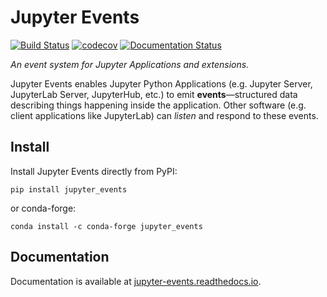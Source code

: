 # Jupyter Events

[![Build Status](https://github.com/jupyter/jupyter_events/actions/workflows/python-tests.yml/badge.svg?query=branch%3Amain++)](https://github.com/jupyter/jupyter_events/actions/workflows/python-tests.yml/badge.svg?query=branch%3Amain++)
[![codecov](https://codecov.io/gh/jupyter/jupyter_events/branch/main/graph/badge.svg?token=S9WiBg2iL0)](https://codecov.io/gh/jupyter/jupyter_events)
[![Documentation Status](https://readthedocs.org/projects/jupyter-events/badge/?version=latest)](http://jupyter-events.readthedocs.io/en/latest/?badge=latest)

_An event system for Jupyter Applications and extensions._

Jupyter Events enables Jupyter Python Applications (e.g. Jupyter Server, JupyterLab Server, JupyterHub, etc.) to emit **events**—structured data describing things happening inside the application. Other software (e.g. client applications like JupyterLab) can _listen_ and respond to these events.

## Install

Install Jupyter Events directly from PyPI:

```
pip install jupyter_events
```

or conda-forge:

```
conda install -c conda-forge jupyter_events
```

## Documentation

Documentation is available at [jupyter-events.readthedocs.io](https://jupyter-events.readthedocs.io).
